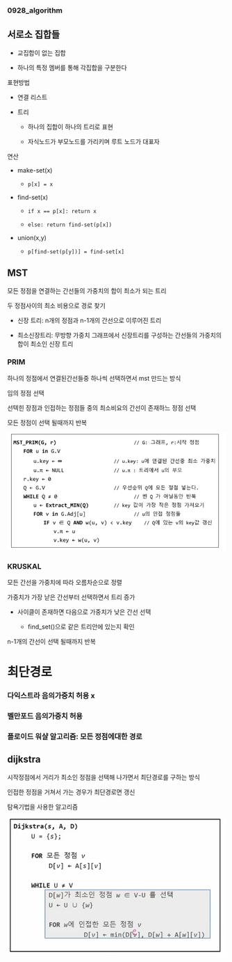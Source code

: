 ### 0928_algorithm

## 서로소 집합들

- 교집합이 없는 집합

- 하나의 특정 멤버를 통해 각집합을 구분한다

표현방법

- 연결 리스트

- 트리
  
  - 하나의 집합이 하나의 트리로 표현
  
  - 자식노드가 부모노드를 가리키며 루트 노드가 대표자

연산

- make-set(x)
  
  - `p[x] = x`

- find-set(x)
  
  - `if x == p[x]: return x`
  
  - `else: return find-set(p[x])`

- union(x,y)
  
  - `p[find-set(p[y])] = find-set[x]`

## MST

모든 정점을 연결하는 간선들의 가중치의 합이 최소가 되는 트리

두 정점사이의 최소 비용으로 경로 찾기

- 신장 트리: n개의 정점과 n-1개의 간선으로 이루어진 트리

- 최소신장트리: 무방향 가중치 그래프에서 신장트리를 구성하는 간선들의 가중치의 합이 최소인 신장 트리



### PRIM

하나의 정점에서 연결된간선들중 하나씩 선택하면서 mst 만드는 방식

임의 정점 선택

선텍힌 장점과 인접하는 정점들 중의 최소비요의 간선이 존재하느 정점 선택

모든 정점이 선택 될때까지 반복

![](0928_algorithm_assets/2022-09-28-14-51-32-image.png)

### KRUSKAL

모든 간선을 가중치에 따라 오름차순으로 정렬

가중치가 가장 낟은 간선부터 선택하면서 트리 증가

- 사이클이 존재하면 다음으로 가중치가 낮은 간선 선택
  
  - find_set()으로  같은 트리안에 있는지 확인

n-1개의 간선이 선택 될때까지 반복



# 최단경로

### 다익스트라 음의가중치 허용 x

### 벨만포드 음의가중치 허용

### 플로이드 워샬 알고리즘: 모든 정점에대한 경로



## dijkstra

시작정점에서 거리가 최소인 정점을 선택해 나가면서 최단경로를 구하는 방식

인접한 정점을 거쳐서 가는 경우가 최단경로면 갱신 

탐욕기법을 사용한 알고리즘

![](0928_algorithm_assets/2022-09-28-15-38-08-image.png)
